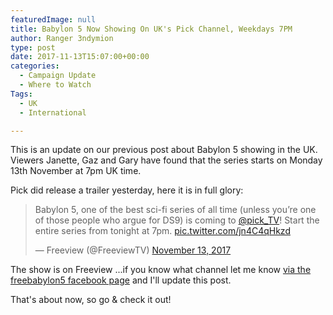 ```yaml
---
featuredImage: null
title: Babylon 5 Now Showing On UK's Pick Channel, Weekdays 7PM
author: Ranger 3ndymion
type: post
date: 2017-11-13T15:07:00+00:00
categories:
  - Campaign Update
  - Where to Watch
Tags:
  - UK
  - International

---
```

This is an update on our previous post about Babylon 5 showing in the UK. Viewers Janette, Gaz and Gary have found that the series starts on Monday 13th November at 7pm UK time.

Pick did release a trailer yesterday, here it is in full glory:

<blockquote class="twitter-tweet" data-lang="en"><p lang="en" dir="ltr">Babylon 5, one of the best sci-fi series of all time (unless you’re one of those people who argue for DS9) is coming to <a href="https://twitter.com/Pick_TV?ref_src=twsrc%5Etfw">@pick_TV</a>! Start the entire series from tonight at 7pm. <a href="https://t.co/jn4C4qHkzd">pic.twitter.com/jn4C4qHkzd</a></p>&mdash; Freeview (@FreeviewTV) <a href="https://twitter.com/FreeviewTV/status/930116606075768833?ref_src=twsrc%5Etfw">November 13, 2017</a></blockquote>

The show is on Freeview ...if you know what channel let me know [via the freebabylon5 facebook page](https://www.facebook.com/freebabylon5) and I'll update this post.

That's about now, so go & check it out!
